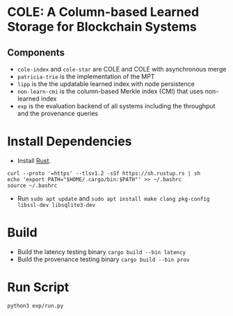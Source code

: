 # COLE: A Column-based Learned Storage for Blockchain Systems
## Components
- `cole-index` and `cole-star` are COLE and COLE with asynchronous merge
- `patricia-trie` is the implementation of the MPT
- `lipp` is the the updatable learned index with node persistence
- `non-learn-cmi` is the column-based Merkle index (CMI) that uses non-learned index
- `exp` is the evaluation backend of all systems including the throughput and the provenance queries

# Install Dependencies
- Install [Rust](https://rustup.rs).
```
curl --proto '=https' --tlsv1.2 -sSf https://sh.rustup.rs | sh
echo 'export PATH="$HOME/.cargo/bin:$PATH"' >> ~/.bashrc
source ~/.bashrc
```
- Run `sudo apt update` and `sudo apt install make clang pkg-config libssl-dev libsqlite3-dev`

# Build
- Build the latency testing binary `cargo build --bin latency`
- Build the provenance testing binary `cargo build --bin prov`

# Run Script
`python3 exp/run.py`
